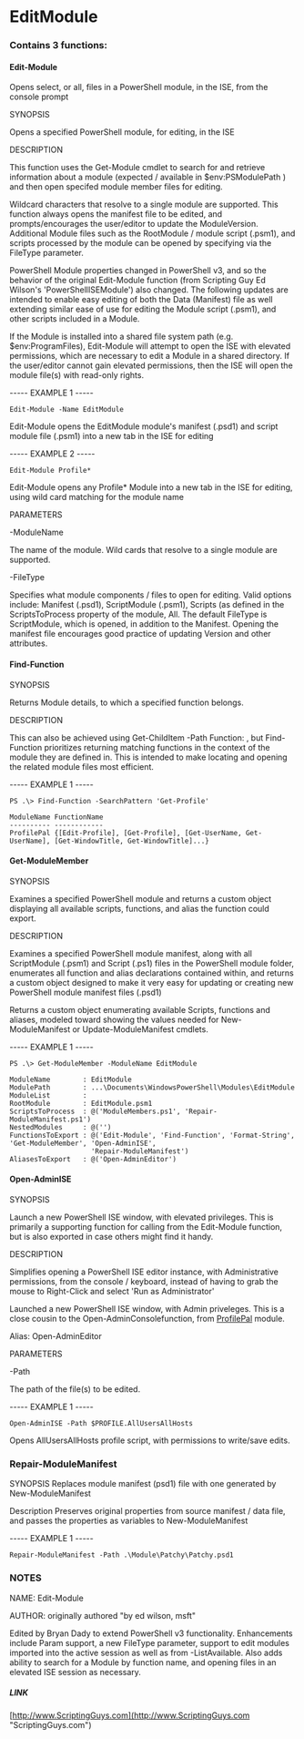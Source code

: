 # EditModule
### Contains 3 functions:

#### Edit-Module
Opens select, or all, files in a PowerShell module, in the ISE, from the console prompt

SYNOPSIS

Opens a specified PowerShell module, for editing, in the ISE

DESCRIPTION

This function uses the Get-Module cmdlet to search for and retrieve information about a module (expected / available in $env:PSModulePath ) and then open specifed module member files for editing.

Wildcard characters that resolve to a single module are supported. This function always opens the manifest file to be edited, and prompts/encourages the user/editor to update the ModuleVersion. Additional Module files such as the RootModule / module script (.psm1), and scripts processed by the module can be opened by specifying via the FileType parameter.

PowerShell Module properties changed in PowerShell v3, and so the behavior of the original Edit-Module function (from Scripting Guy Ed Wilson's 'PowerShellISEModule') also changed. The following updates are intended to enable easy editing of both the Data (Manifest) file as well extending similar ease of use for editing the Module script (.psm1), and other scripts included in a Module.

If the Module is installed into a shared file system path (e.g. $env:ProgramFiles), Edit-Module will attempt to open the ISE with elevated permissions, which are necessary to edit a Module in a shared directory. If the user/editor cannot gain elevated permissions, then the ISE will open the module file(s) with read-only rights.

----- EXAMPLE 1 -----

```
Edit-Module -Name EditModule
```

Edit-Module opens the EditModule module's manifest (.psd1) and script module file (.psm1) into a new tab in the ISE for editing

----- EXAMPLE 2 -----

```
Edit-Module Profile*
```

Edit-Module opens any Profile* Module into a new tab in the ISE for editing, using wild card matching for the module name
  
PARAMETERS

-ModuleName

The name of the module. Wild cards that resolve to a single module are supported.

-FileType

Specifies what module components / files to open for editing. Valid options include: Manifest (.psd1), ScriptModule (.psm1), Scripts (as defined in the ScriptsToProcess property of the module, All.
The default FileType is ScriptModule, which is opened, in addition to the Manifest. Opening the manifest file encourages good practice of updating Version and other attributes.

#### Find-Function

SYNOPSIS

Returns Module details, to which a specified function belongs.

DESCRIPTION

This can also be achieved using Get-ChildItem -Path Function: , but Find-Function prioritizes returning matching functions in the context of the module they are defined in. This is intended to make locating and opening the related module files most efficient.

----- EXAMPLE 1 -----

```
PS .\> Find-Function -SearchPattern 'Get-Profile'

ModuleName FunctionName
---------- ------------
ProfilePal {[Edit-Profile], [Get-Profile], [Get-UserName, Get-UserName], [Get-WindowTitle, Get-WindowTitle]...}
```

#### Get-ModuleMember
SYNOPSIS

Examines a specified PowerShell module and returns a custom object displaying all available scripts, functions, and alias the function could export.

DESCRIPTION

Examines a specified PowerShell module manifest, along with all ScriptModule (.psm1) and Script (.ps1) files in the PowerShell module folder, enumerates all function and alias declarations contained within, and returns a custom object designed to make it very easy for updating or creating new PowerShell module manifest files (.psd1)

Returns a custom object enumerating available Scripts, functions and aliases, modeled toward showing the values needed for New-ModuleManifest or Update-ModuleManifest cmdlets.

----- EXAMPLE 1 -----
```
PS .\> Get-ModuleMember -ModuleName EditModule

ModuleName        : EditModule
ModulePath        : ...\Documents\WindowsPowerShell\Modules\EditModule
ModuleList        :
RootModule        : EditModule.psm1
ScriptsToProcess  : @('ModuleMembers.ps1', 'Repair-ModuleManifest.ps1')
NestedModules     : @('')
FunctionsToExport : @('Edit-Module', 'Find-Function', 'Format-String', 'Get-ModuleMember', 'Open-AdminISE',
                    'Repair-ModuleManifest')
AliasesToExport   : @('Open-AdminEditor')
```

#### Open-AdminISE

SYNOPSIS

Launch a new PowerShell ISE window, with elevated privileges. This is primarily a supporting function for calling from the Edit-Module function, but is also exported in case others might find it handy.

DESCRIPTION

Simplifies opening a PowerShell ISE editor instance, with Administrative permissions, from the console / keyboard, instead of having to grab the mouse to Right-Click and select 'Run as Administrator'

Launched a new PowerShell ISE window, with Admin priveleges.
This is a close cousin to the Open-AdminConsolefunction, from [ProfilePal](https://github.com/bcdady/ProfilePal "ProfilePal module, on GitHub") module.

Alias: Open-AdminEditor

PARAMETERS

-Path

The path of the file(s) to be edited.


----- EXAMPLE 1 -----

```Open-AdminISE -Path $PROFILE.AllUsersAllHosts```

Opens AllUsersAllHosts profile script, with permissions to write/save edits.


### Repair-ModuleManifest

SYNOPSIS
Replaces module manifest (psd1) file with one generated by New-ModuleManifest

Description
Preserves original properties from source manifest / data file, and passes the properties as variables to New-ModuleManifest

----- EXAMPLE 1 -----
```
Repair-ModuleManifest -Path .\Module\Patchy\Patchy.psd1
```

### NOTES

NAME:  Edit-Module

AUTHOR: originally authored "by ed wilson, msft"

Edited by Bryan Dady to extend PowerShell v3 functionality. Enhancements include Param support, a new FileType parameter, support to edit modules imported into the active session as well as from -ListAvailable. Also adds ability to search for a Module by function name, and opening files in an elevated ISE session as necessary.


##### LINK

[http://www.ScriptingGuys.com](http://www.ScriptingGuys.com "ScriptingGuys.com")

